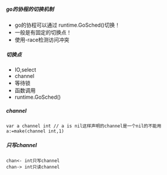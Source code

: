 ##### go的协程的切换机制
- go的协程可以通过 runtime.GoSched()切换！
- 一般是有固定的切换点！
- 使用-race检测访问冲突


##### 切换点
- IO,select
- channel
- 等待锁
- 函数调用
- runtime.GoSched()

##### channel
```
var a channel int // a is nil这样声明的channel是一个nil的不能用
a:=make(channel int,1)
```

##### 只写channel
```
chan<- int只写channel
chan-> int只读channel

```
